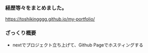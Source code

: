 ### 経歴等々をまとめました。

https://toshikingggg.github.io/my-portfolio/


### ざっくり概要
- nextでプロジェクト立ち上げて、Github Pageでホスティングする